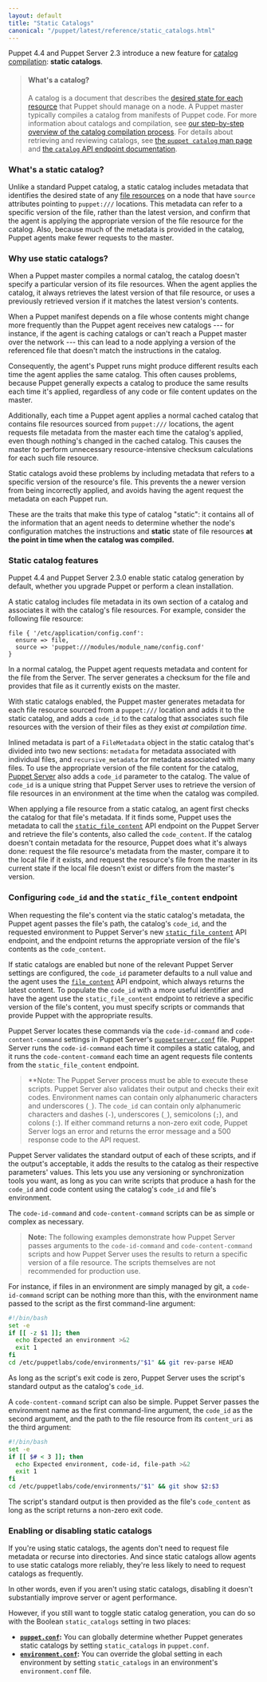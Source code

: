 ```yaml
---
layout: default
title: "Static Catalogs"
canonical: "/puppet/latest/reference/static_catalogs.html"
---
```


[catalogs]: ./subsystem_catalog_compilation.html
[catalog endpoint]: ./http_api/http_catalog.html
[`file_content`]: ./http_api/http_file_content.html
[`static_file_content`]: /puppetserver/latest/puppet-api/v3/static_file_content.html
[resource_declaration]: ./lang_resources.html
[file resources]: ./types/file.html
[puppet catalog]: ./man/catalog.html
[environment]: ./environments.html
[facts]: ./lang_facts_and_builtin_vars.html
[exported resources]: ./lang_exported.html
[main manifest]: ./dirs_manifest.html
[modules]: ./modules_fundamentals.html
[resources]: ./lang_resources.html
[variables]: ./lang_variables.html
[classes]: ./lang_classes.html
[modulepath]: ./dirs_modulepath.html
[`puppet.conf`]: ./config_file_main.html
[`environment.conf`]: ./config_file_environment.html

[Puppet Server]: /puppetserver/latest/
[`puppetserver.conf`]: /puppetserver/latest/config_file_puppetserver.html
[Application Orchestration]: /pe/latest/app_orchestration_overview.html
[file sync]: /pe/latest/cmgmt_filesync.html
[Code Manager]: /pe/latest/code_mgr.html
[`code_content`]: /puppetserver/latest/

Puppet 4.4 and Puppet Server 2.3 introduce a new feature for [catalog compilation][catalogs]: **static catalogs**.

> #### What's a catalog?
>
> A catalog is a document that describes the [desired state for each resource][resource_declaration] that Puppet should manage on a node. A Puppet master typically compiles a catalog from manifests of Puppet code. For more information about catalogs and compilation, see [our step-by-step overview of the catalog compilation process][catalogs]. For details about retrieving and reviewing catalogs, see [the `puppet catalog` man page][puppet catalog] and [the `catalog` API endpoint documentation][catalog endpoint].

### What's a static catalog?

Unlike a standard Puppet catalog, a static catalog includes metadata that identifies the desired state of any [file resources][] on a node that have `source` attributes pointing to `puppet:///` locations. This metadata can refer to a specific version of the file, rather than the latest version, and confirm that the agent is applying the appropriate version of the file resource for the catalog. Also, because much of the metadata is provided in the catalog, Puppet agents make fewer requests to the master.

### Why use static catalogs?

When a Puppet master compiles a normal catalog, the catalog doesn't specify a particular version of its file resources. When the agent applies the catalog, it always retrieves the latest version of that file resource, or uses a previously retrieved version if it matches the latest version's contents.

When a Puppet manifest depends on a file whose contents might change more frequently than the Puppet agent receives new catalogs --- for instance, if the agent is caching catalogs or can't reach a Puppet master over the network --- this can lead to a node applying a version of the referenced file that doesn't match the instructions in the catalog.

Consequently, the agent's Puppet runs might produce different results each time the agent applies the same catalog. This often causes problems, because Puppet generally expects a catalog to produce the same results each time it's applied, regardless of any code or file content updates on the master.

Additionally, each time a Puppet agent applies a normal cached catalog that contains file resources sourced from `puppet:///` locations, the agent requests file metadata from the master each time the catalog's applied, even though nothing's changed in the cached catalog. This causes the master to perform unnecessary resource-intensive checksum calculations for each such file resource.

Static catalogs avoid these problems by including metadata that refers to a specific version of the resource's file. This prevents the a newer version from being incorrectly applied, and avoids having the agent request the metadata on each Puppet run.

These are the traits that make this type of catalog "static": it contains all of the information that an agent needs to determine whether the node's configuration matches the instructions and **static** state of file resources **at the point in time when the catalog was compiled.**

### Static catalog features

Puppet 4.4 and Puppet Server 2.3.0 enable static catalog generation by default, whether you upgrade Puppet or perform a clean installation.

A static catalog includes file metadata in its own section of a catalog and associates it with the catalog's file resources. For example, consider the following file resource:

``` puppet
file { '/etc/application/config.conf':
  ensure => file,
  source => 'puppet:///modules/module_name/config.conf'
}
```

In a normal catalog, the Puppet agent requests metadata and content for the file from the Server. The server generates a checksum for the file and provides that file as it currently exists on the master.

With static catalogs enabled, the Puppet master generates metadata for each file resource sourced from a `puppet:///` location and adds it to the static catalog, and adds a `code_id` to the catalog that associates such file resources with the version of their files as they exist *at compilation time*.

Inlined metadata is part of a `FileMetadata` object in the static catalog that's divided into two new sections: `metadata` for metadata associated with individual files, and `recursive_metadata` for metadata associated with many files. To use the appropriate version of the file content for the catalog, [Puppet Server][] also adds a `code_id` parameter to the catalog. The value of `code_id` is a unique string that Puppet Server uses to retrieve the version of file resources in an environment at the time when the catalog was compiled.

When applying a file resource from a static catalog, an agent first checks the catalog for that file's metadata. If it finds some, Puppet uses the metadata to call the [`static_file_content`][] API endpoint on the Puppet Server and retrieve the file's contents, also called the `code_content`. If the catalog doesn't contain metadata for the resource, Puppet does what it's always done: request the file resource's metadata from the master, compare it to the local file if it exists, and request the resource's file from the master in its current state if the local file doesn't exist or differs from the master's version.

### Configuring `code_id` and the `static_file_content` endpoint

When requesting the file's content via the static catalog's metadata, the Puppet agent passes the file's path, the catalog's `code_id`, and the requested environment to Puppet Server's new [`static_file_content`][] API endpoint, and the endpoint returns the appropriate version of the file's contents as the `code_content`.

If static catalogs are enabled but none of the relevant Puppet Server settings are configured, the `code_id` parameter defaults to a null value and the agent uses the [`file_content`][] API endpoint, which always returns the latest content. To populate the `code_id` with a more useful identifier and have the agent use the  `static_file_content` endpoint to retrieve a specific version of the file's content, you must specify scripts or commands that provide Puppet with the appropriate results.

Puppet Server locates these commands via the `code-id-command` and `code-content-command` settings in Puppet Server's [`puppetserver.conf`][] file. Puppet Server runs the `code-id-command` each time it compiles a static catalog, and it runs the `code-content-command` each time an agent requests file contents from the `static_file_content` endpoint.

> **Note: The Puppet Server process must be able to execute these scripts. Puppet Server also validates their output and checks their exit codes. Environment names can contain only alphanumeric characters and underscores (`_`). The `code_id` can  contain only alphanumeric characters and dashes (`-`), underscores (`_`), semicolons (`;`), and colons (`:`). If either command returns a non-zero exit code, Puppet Server logs an error and returns the error message and a 500 response code to the API request.

Puppet Server validates the standard output of each of these scripts, and if the output's acceptable, it adds the results to the catalog as their respective parameters' values. This lets you use any versioning or synchronization tools you want, as long as you can write scripts that produce a hash for the `code_id` and code content using the catalog's `code_id` and file's environment.

The `code-id-command` and `code-content-command` scripts can be as simple or complex as necessary.

> **Note:** The following examples demonstrate how Puppet Server passes arguments to the `code-id-command` and `code-content-command` scripts and how Puppet Server uses the results to return a specific version of a file resource. The scripts themselves are not recommended for production use.

For instance, if files in an environment are simply managed by git, a `code-id-command` script can be nothing more than this, with the environment name passed to the script as the first command-line argument:

``` bash
#!/bin/bash
set -e
if [[ -z $1 ]]; then
  echo Expected an environment >&2
  exit 1
fi
cd /etc/puppetlabs/code/environments/"$1" && git rev-parse HEAD
```

As long as the script's exit code is zero, Puppet Server uses the script's standard output as the catalog's `code_id`.

A `code-content-command` script can also be simple. Puppet Server passes the environment name as the first command-line argument, the `code_id` as the second argument, and the path to the file resource from its `content_uri` as the third argument:

``` bash
#!/bin/bash
set -e
if [[ $# < 3 ]]; then
  echo Expected environment, code-id, file-path >&2
  exit 1
fi
cd /etc/puppetlabs/code/environments/"$1" && git show $2:$3
```

The script's standard output is then provided as the file's `code_content` as long as the script returns a non-zero exit code.



### Enabling or disabling static catalogs

If you're using static catalogs, the agents don't need to request file metadata or recurse into directories. And since static catalogs allow agents to use static catalogs more reliably, they're less likely to need to request catalogs as frequently.

In other words, even if you aren't using static catalogs, disabling it doesn't substantially improve server or agent performance.

However, if you still want to toggle static catalog generation, you can do so with the Boolean `static_catalogs` setting in two places:

* **[`puppet.conf`][]:** You can globally determine whether Puppet generates static catalogs by setting `static_catalogs` in `puppet.conf`.
* **[`environment.conf`][]:** You can override the global setting in each environment by setting `static_catalogs` in an environment's `environment.conf` file.
